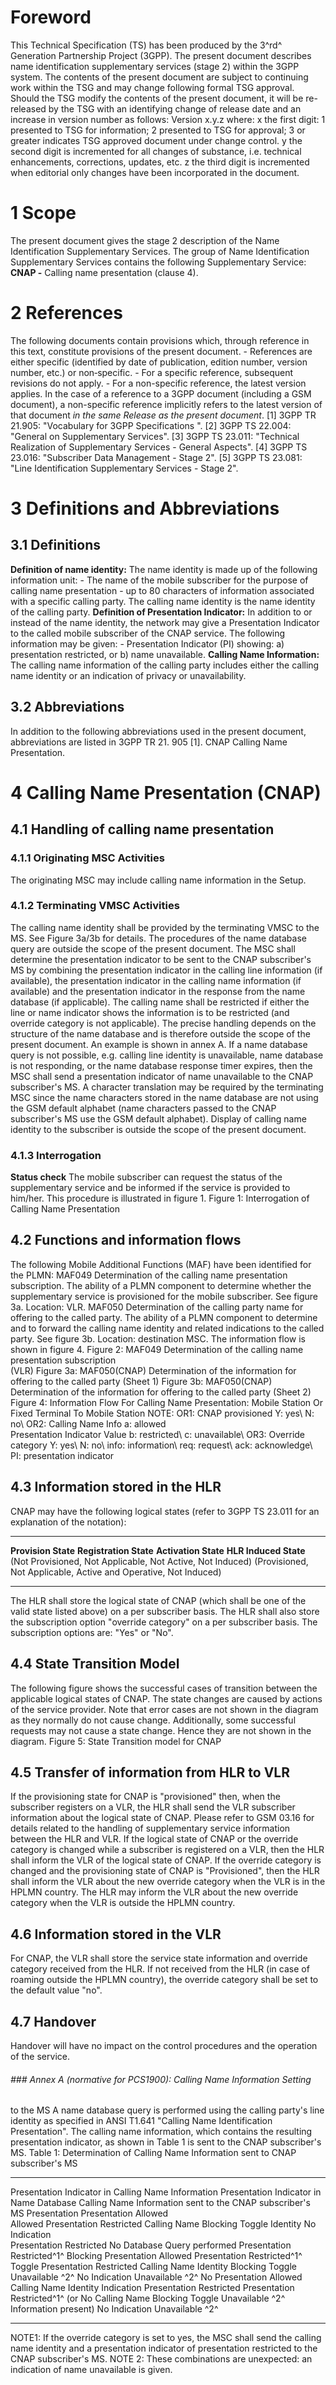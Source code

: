 # Foreword
This Technical Specification (TS) has been produced by the 3^rd^ Generation
Partnership Project (3GPP).
The present document describes name identification supplementary services
(stage 2) within the 3GPP system.
The contents of the present document are subject to continuing work within the
TSG and may change following formal TSG approval. Should the TSG modify the
contents of the present document, it will be re-released by the TSG with an
identifying change of release date and an increase in version number as
follows:
Version x.y.z
where:
x the first digit:
1 presented to TSG for information;
2 presented to TSG for approval;
3 or greater indicates TSG approved document under change control.
y the second digit is incremented for all changes of substance, i.e. technical
enhancements, corrections, updates, etc.
z the third digit is incremented when editorial only changes have been
incorporated in the document.
# 1 Scope
The present document gives the stage 2 description of the Name Identification
Supplementary Services.
The group of Name Identification Supplementary Services contains the following
Supplementary Service:
**CNAP -** Calling name presentation (clause 4).
# 2 References
The following documents contain provisions which, through reference in this
text, constitute provisions of the present document.
\- References are either specific (identified by date of publication, edition
number, version number, etc.) or non‑specific.
\- For a specific reference, subsequent revisions do not apply.
\- For a non-specific reference, the latest version applies. In the case of a
reference to a 3GPP document (including a GSM document), a non-specific
reference implicitly refers to the latest version of that document _in the
same Release as the present document_.
[1] 3GPP TR 21.905: \"Vocabulary for 3GPP Specifications \".
[2] 3GPP TS 22.004: \"General on Supplementary Services\".
[3] 3GPP TS 23.011: \"Technical Realization of Supplementary Services \-
General Aspects\".
[4] 3GPP TS 23.016: \"Subscriber Data Management - Stage 2\".
[5] 3GPP TS 23.081: \"Line Identification Supplementary Services - Stage 2\".
# 3 Definitions and Abbreviations
## 3.1 Definitions
**Definition of name identity:**
The name identity is made up of the following information unit:
\- The name of the mobile subscriber for the purpose of calling name
presentation - up to 80 characters of information associated with a specific
calling party.
The calling name identity is the name identity of the calling party.
**Definition of Presentation Indicator:**
In addition to or instead of the name identity, the network may give a
Presentation Indicator to the called mobile subscriber of the CNAP service.
The following information may be given:
\- Presentation Indicator (PI) showing:
a) presentation restricted, or
b) name unavailable.
**Calling Name Information:**
The calling name information of the calling party includes either the calling
name identity or an indication of privacy or unavailability.
## 3.2 Abbreviations
In addition to the following abbreviations used in the present document,
abbreviations are listed in 3GPP TR 21. 905 [1].
CNAP Calling Name Presentation.
# 4 Calling Name Presentation (CNAP)
## 4.1 Handling of calling name presentation
### 4.1.1 Originating MSC Activities
The originating MSC may include calling name information in the Setup.
### 4.1.2 Terminating VMSC Activities
The calling name identity shall be provided by the terminating VMSC to the MS.
See Figure 3a/3b for details.
The procedures of the name database query are outside the scope of the present
document.
The MSC shall determine the presentation indicator to be sent to the CNAP
subscriber\'s MS by combining the presentation indicator in the calling line
information (if available), the presentation indicator in the calling name
information (if available) and the presentation indicator in the response from
the name database (if applicable). The calling name shall be restricted if
either the line or name indicator shows the information is to be restricted
(and override category is not applicable). The precise handling depends on the
structure of the name database and is therefore outside the scope of the
present document. An example is shown in annex A.
If a name database query is not possible, e.g. calling line identity is
unavailable, name database is not responding, or the name database response
timer expires, then the MSC shall send a presentation indicator of name
unavailable to the CNAP subscriber\'s MS.
A character translation may be required by the terminating MSC since the name
characters stored in the name database are not using the GSM default alphabet
(name characters passed to the CNAP subscriber\'s MS use the GSM default
alphabet). Display of calling name identity to the subscriber is outside the
scope of the present document.
### 4.1.3 Interrogation
**Status check**
The mobile subscriber can request the status of the supplementary service and
be informed if the service is provided to him/her. This procedure is
illustrated in figure 1.
Figure 1: Interrogation of Calling Name Presentation
## 4.2 Functions and information flows
The following Mobile Additional Functions (MAF) have been identified for the
PLMN:
MAF049
Determination of the calling name presentation subscription.
The ability of a PLMN component to determine whether the supplementary service
is provisioned for the mobile subscriber. See figure 3a.
Location: VLR.
MAF050
Determination of the calling party name for offering to the called party.
The ability of a PLMN component to determine and to forward the calling name
identity and related indications to the called party. See figure 3b.
Location: destination MSC.
The information flow is shown in figure 4.
Figure 2: MAF049 Determination of the calling name presentation subscription\
(VLR)
Figure 3a: MAF050(CNAP) Determination of the information for offering to the
called party (Sheet 1)
Figure 3b: MAF050(CNAP) Determination of the information for offering to the
called party (Sheet 2)
Figure 4: Information Flow For Calling Name Presentation: Mobile Station Or
Fixed Terminal To Mobile Station
NOTE: OR1: CNAP provisioned Y: yes\ N: no\ OR2: Calling Name Info a: allowed\
Presentation Indicator Value b: restricted\ c: unavailable\ OR3: Override
category Y: yes\ N: no\ info: information\ req: request\ ack: acknowledge\ PI:
presentation indicator
## 4.3 Information stored in the HLR
CNAP may have the following logical states (refer to 3GPP TS 23.011 for an
explanation of the notation):
* * *
**Provision State** **Registration State** **Activation State** **HLR Induced
State** (Not Provisioned, Not Applicable, Not Active, Not Induced)
(Provisioned, Not Applicable, Active and Operative, Not Induced)
* * *
The HLR shall store the logical state of CNAP (which shall be one of the valid
state listed above) on a per subscriber basis.
The HLR shall also store the subscription option \"override category\" on a
per subscriber basis. The subscription options are: \"Yes\" or \"No\".
## 4.4 State Transition Model
The following figure shows the successful cases of transition between the
applicable logical states of CNAP. The state changes are caused by actions of
the service provider.
Note that error cases are not shown in the diagram as they normally do not
cause change. Additionally, some successful requests may not cause a state
change. Hence they are not shown in the diagram.
Figure 5: State Transition model for CNAP
## 4.5 Transfer of information from HLR to VLR
If the provisioning state for CNAP is \"provisioned\" then, when the
subscriber registers on a VLR, the HLR shall send the VLR subscriber
information about the logical state of CNAP. Please refer to GSM 03.16 for
details related to the handling of supplementary service information between
the HLR and VLR.
If the logical state of CNAP or the override category is changed while a
subscriber is registered on a VLR, then the HLR shall inform the VLR of the
logical state of CNAP. If the override category is changed and the
provisioning state of CNAP is \"Provisioned\", then the HLR shall inform the
VLR about the new override category when the VLR is in the HPLMN country. The
HLR may inform the VLR about the new override category when the VLR is outside
the HPLMN country.
## 4.6 Information stored in the VLR
For CNAP, the VLR shall store the service state information and override
category received from the HLR. If not received from the HLR (in case of
roaming outside the HPLMN country), the override category shall be set to the
default value \"no\".
## 4.7 Handover
Handover will have no impact on the control procedures and the operation of
the service.
###### ### Annex A (normative for PCS1900): Calling Name Information Setting
to the MS
A name database query is performed using the calling party\'s line identity as
specified in ANSI T1.641 \"Calling Name Identification Presentation\".
The calling name information, which contains the resulting presentation
indicator, as shown in Table 1 is sent to the CNAP subscriber\'s MS.
Table 1: Determination of Calling Name Information sent to CNAP subscriber\'s
MS
* * *
Presentation Indicator in Calling Name Information Presentation Indicator in
Name Database Calling Name Information sent to the CNAP subscriber\'s MS
Presentation Presentation Allowed  
Allowed Presentation Restricted Calling Name Blocking Toggle Identity No
Indication  
Presentation Restricted No Database Query performed Presentation Restricted^1^
Blocking Presentation Allowed Presentation Restricted^1^ Toggle Presentation
Restricted Calling Name Identity Blocking Toggle Unavailable ^2^ No Indication
Unavailable ^2^ No Presentation Allowed Calling Name Identity Indication
Presentation Restricted Presentation Restricted^1^ (or No Calling Name
Blocking Toggle Unavailable ^2^ Information present) No Indication Unavailable
^2^
* * *
NOTE1: If the override category is set to yes, the MSC shall send the calling
name identity and a presentation indicator of presentation restricted to the
CNAP subscriber\'s MS.
NOTE 2: These combinations are unexpected: an indication of name unavailable
is given.
#